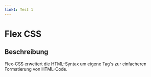 ```yaml
---
link1: Test 1
---
```

# Flex CSS

## Beschreibung
Flex-CSS erweitert die HTML-Syntax um eigene Tag's zur einfacheren Formatierung von HTML-Code.

